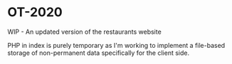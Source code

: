 # OT-2020
 WIP - An updated version of the restaurants website

PHP in index is purely temporary as I'm working to implement a file-based storage of non-permanent data specifically for the client side.
